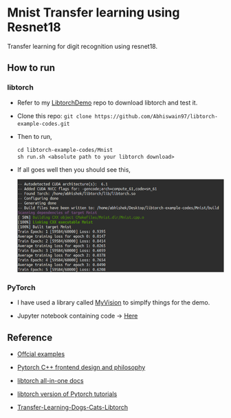 # Mnist Transfer learning using Resnet18

Transfer learning for digit recognition using resnet18.

## How to run

### libtorch

- Refer to my [LibtorchDemo](https://github.com/Abhiswain97/LibtorchDemo) repo to download libtorch and test it.
- Clone this repo: `git clone https://github.com/Abhiswain97/libtorch-example-codes.git`
- Then to run,

  ```
  cd libtorch-example-codes/Mnist
  sh run.sh <absolute path to your libtorch download>
  ```

- If all goes well then you should see this,

  <img src="output.png">
  
### PyTorch

- I have used a library called [MyVision](https://github.com/Abhiswain97/MyVision) to simplfy things for the demo.
 
- Jupyter notebook containing code -> [Here](https://github.com/Abhiswain97/libtorch-example-codes/blob/main/Mnist/Mnist-PyTorch/mnist-using-myvision.ipynb)

## Reference

- [Offcial examples](https://github.com/pytorch/examples/tree/master/cpp)

- [Pytorch C++ frontend design and philosophy](https://pytorch.org/tutorials/advanced/cpp_frontend.html#running-the-network-in-forward-mode)

- [libtorch all-in-one docs](https://www.ccoderun.ca/programming/doxygen/pytorch/index.html)

- [libtorch version of Pytorch tutorials](https://github.com/prabhuomkar/pytorch-cpp)

- [Transfer-Learning-Dogs-Cats-Libtorch](https://github.com/BuffetCodes/Transfer-Learning-Dogs-Cats-Libtorch)
